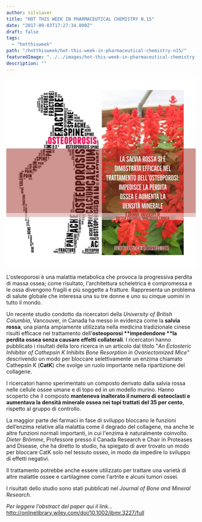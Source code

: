```yaml
---
author: silviaver
title: "HOT THIS WEEK IN PHARMACEUTICAL CHEMISTRY N.15"
date: "2017-09-03T17:27:34.000Z"
draft: false
tags:
  - "hotthisweek"
path: "/hotthisweek/hot-this-week-in-pharmaceutical-chemistry-n15/"
featuredImage: "../../images/hot-this-week-in-pharmaceutical-chemistry-n-15.md/img_2958.jpg"
description: ""
---
```


![IMG_2958.JPG](../../images/hot-this-week-in-pharmaceutical-chemistry-n-15.md/img_2958.jpg)

L'osteoporosi è una malattia metabolica che provoca la progressiva perdita di massa ossea; come risultato, l'architettura scheletrica è compromessa e le ossa divengono fragili e più soggette a fratture. Rappresenta un problema di salute globale che interessa una su tre donne e uno su cinque uomini in tutto il mondo.

Un recente studio condotto da ricercatori della _University of British Columbia_, Vancouver, in Canada ha messo in evidenza come la **salvia rossa**, una pianta ampiamente utilizzata nella medicina tradizionale cinese risulti efficace nel trattamento dell’**osteoporosi \*\***impedendone \***\*la perdita ossea senza causare effetti collaterali**. I ricercatori hanno pubblicato i risultati della loro ricerca in un articolo dal titolo "_An Ectosteric Inhibitor of Cathepsin K Inhibits Bone Resorption in Ovariectomized Mice"_ descrivendo un modo per bloccare selettivamente un enzima chiamato Cathepsin K (**CatK**) che svolge un ruolo importante nella ripartizione del collagene.

I ricercatori hanno sperimentato un composto derivato dalla salvia rossa nelle cellule ossee umane e di topo ed in un modello murino. Hanno scoperto che il composto **manteneva inalterato il numero di osteoclasti e aumentava la densità minerale ossea nei topi trattati del 35 per cento**, rispetto al gruppo di controllo.

La maggior parte dei farmaci in fase di sviluppo bloccano le funzioni dell’enzima relative alla malattia come il degrado del collagene, ma anche le altre funzioni normali importanti, in cui l'enzima è naturalmente coinvolto. _Dieter Brömme_, Professore presso il Canada Research e Chair in Proteases and Disease, che ha diretto lo studio, ha spiegato di aver trovato un modo per bloccare CatK solo nel tessuto osseo, in modo da impedire lo sviluppo di effetti negativi.

Il trattamento potrebbe anche essere utilizzato per trattare una varietà di altre malattie ossee e cartilaginee come l'artrite e alcuni tumori ossei.

I risultati dello studio sono stati pubblicati nel _Journal of Bone and Mineral Research_.

_Per leggere l’abstract del paper qui il link…_ http://onlinelibrary.wiley.com/doi/10.1002/jbmr.3227/full
